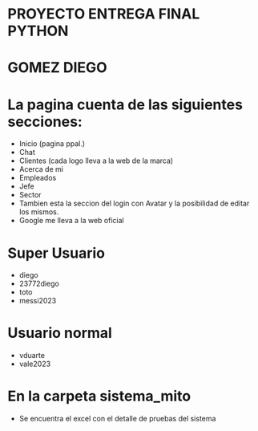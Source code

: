 # PROYECTO ENTREGA FINAL PYTHON
# GOMEZ DIEGO 

# La pagina cuenta de las siguientes secciones:
+ Inicio (pagina ppal.)
+ Chat
+ Clientes (cada logo lleva a la web de la marca)
+ Acerca de mi
+ Empleados
+ Jefe
+ Sector
+ Tambien esta la seccion del login con Avatar y la posibilidad de editar los mismos.
+ Google me lleva a la web oficial

# Super Usuario
+ diego
+ 23772diego
+ toto
+ messi2023

# Usuario normal
+ vduarte
+ vale2023 

# En la carpeta sistema_mito 
+ Se encuentra el excel con el detalle de pruebas del sistema